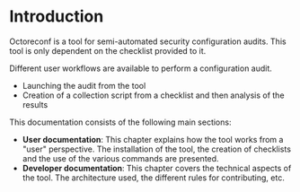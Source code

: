 # Introduction

Octoreconf is a tool for semi-automated security configuration audits. This tool is only dependent on the checklist provided to it.

Different user workflows are available to perform a configuration audit.

- Launching the audit from the tool
- Creation of a collection script from a checklist and then analysis of the results

This documentation consists of the following main sections:

- **User documentation**: This chapter explains how the tool works from a "user" perspective. The installation of the tool, the creation of checklists and the use of the various commands are presented.
- **Developer documentation**: This chapter covers the technical aspects of the tool. The architecture used, the different rules for contributing, etc.
